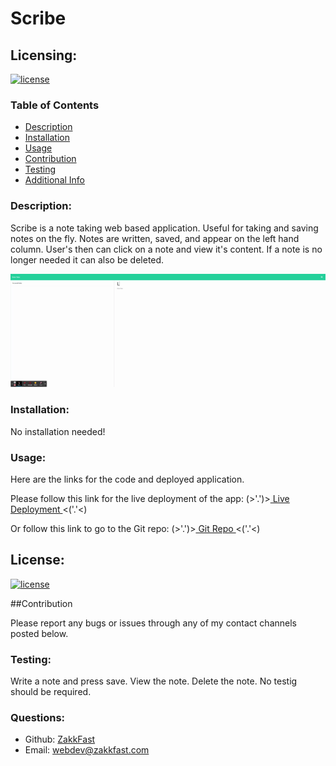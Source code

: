 # Scribe
  ## Licensing:
  [![license](https://img.shields.io/badge/license-MIT-blue)](https://shields.io)
  
  ### Table of Contents
  
  - [Description](#description)
  - [Installation](#installation)
  - [Usage](#usage)
  - [Contribution](#contribution)
  - [Testing](#testing)
  - [Additional Info](#questions)

  ### Description:

  Scribe is a note taking web based application. Useful for taking and saving notes on the fly. Notes are written, saved, and appear on the left hand column. User's then can click on a note and view it's content. If a note is no longer needed it can also be deleted.

  <img src="./public\assets\imgs\noteTaker.gif">

  ### Installation:

  No installation needed!

  ### Usage:

  Here are the links for the code and deployed application. 

  Please follow this link for the live deployment of the app: (>'.')><a href='https://yunowork.herokuapp.com/'> Live Deployment </a><('.'<)

  Or follow this link to go to the Git repo: (>'.')><a href='https://github.com/ZakkFast/Scribev2'> Git Repo </a><('.'<)

  ## License:

  [![license](https://img.shields.io/badge/license-MIT-blue)](https://shields.io)

  ##Contribution
 
  Please report any bugs or issues through any of my contact channels posted below.

  ### Testing:

  Write a note and press save. View the note. Delete the note. No testig should be required.

  ### Questions:

  - Github: [ZakkFast](https://github.com/ZakkFast)
  - Email: webdev@zakkfast.com 
